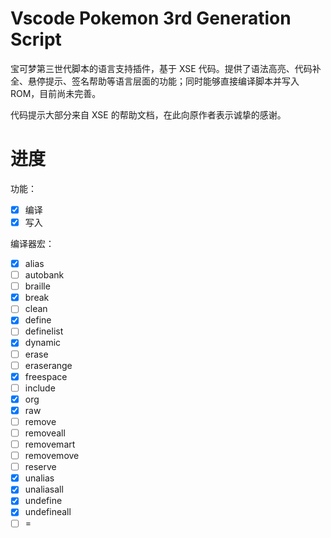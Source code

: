 # Vscode Pokemon 3rd Generation Script

宝可梦第三世代脚本的语言支持插件，基于 XSE 代码。提供了语法高亮、代码补全、悬停提示、签名帮助等语言层面的功能；同时能够直接编译脚本并写入 ROM，目前尚未完善。

代码提示大部分来自 XSE 的帮助文档，在此向原作者表示诚挚的感谢。

# 进度

功能：
- [x] 编译
- [x] 写入

编译器宏：
- [x] alias
- [ ] autobank
- [ ] braille
- [x] break
- [ ] clean
- [x] define
- [ ] definelist
- [x] dynamic
- [ ] erase
- [ ] eraserange
- [x] freespace
- [ ] include
- [x] org
- [x] raw
- [ ] remove
- [ ] removeall
- [ ] removemart
- [ ] removemove
- [ ] reserve
- [x] unalias
- [x] unaliasall
- [x] undefine
- [x] undefineall
- [ ] =